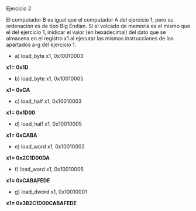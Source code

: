 Ejercicio 2

El computador B es igual que el computador A del ejercicio 1, pero su ordenación es de tipo Big Endian. Si el volcado de memoria es el
mismo que el del ejercicio 1, inidicar el valor (en hexadecimal) del dato que se almacena en el registro x1 al ejecutar las mismas 
instrucciones de los apartados a-g del ejercicio 1.

* a) load_byte x1, 0x10010003

**x1= 0x1D**

* b) load_byte x1, 0x10010005

**x1= 0xCA**


* c) load_half x1, 0x10010003

**x1= 0x1D00**


* d) load_half x1, 0x10010005

**x1= 0xCABA**


* e) load_word x1, 0x10010002

**x1= 0x2C1D00DA**


* f) load_word x1, 0x10010005

**x1= 0xCABAFEDE**


* g) load_dword x1, 0x10010001

**x1= 0x3B2C1D00CABAFEDE**




